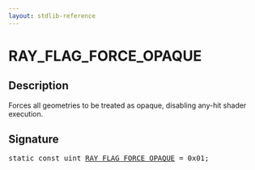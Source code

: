 ```yaml
---
layout: stdlib-reference
---
```


# RAY_FLAG_FORCE_OPAQUE

## Description

Forces all geometries to be treated as opaque, disabling any-hit shader execution.


## Signature
<pre>
<span class='code_keyword'>static</span> <span class='code_keyword'>const</span> <span class="code_keyword">uint</span> <a href="ray_flag_force_opaque-01245679abcdfghijk.html" class="code_var">RAY_FLAG_FORCE_OPAQUE</a> = 0x01;
</pre>

